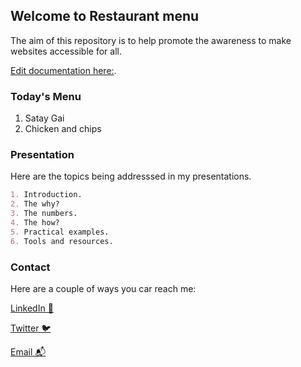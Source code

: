## Welcome to Restaurant menu

The aim of this repository is to help promote the awareness to make websites accessible for all.



[Edit documentation here:](https://github.com/toniton/restaurantmenu.io/edit/gh-pages/index.md).

### Today's Menu

1. Satay Gai
2. Chicken and chips


### Presentation
Here are the topics being addresssed in my presentations.

```markdown
1. Introduction.
2. The why?
3. The numbers.
4. The how?
5. Practical examples.
6. Tools and resources.
```

### Contact

Here are a couple of ways you car reach me:

[LinkedIn 💼](https://www.linkedin.com/in/toni-akinjiola/)

[Twitter 🐦](https://twitter.com/toni_x_coder)

[Email 📬](mailto:akinjiola.toni@gmail.com)
